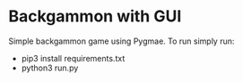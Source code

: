# Backgammon with GUI 

Simple backgammon game using Pygmae. To run simply run: 
   - pip3 install requirements.txt 
   - python3 run.py
   
   
   
